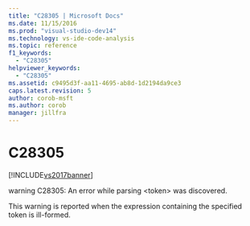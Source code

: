 ```yaml
---
title: "C28305 | Microsoft Docs"
ms.date: 11/15/2016
ms.prod: "visual-studio-dev14"
ms.technology: vs-ide-code-analysis
ms.topic: reference
f1_keywords: 
  - "C28305"
helpviewer_keywords: 
  - "C28305"
ms.assetid: c9495d3f-aa11-4695-ab8d-1d2194da9ce3
caps.latest.revision: 5
author: corob-msft
ms.author: corob
manager: jillfra
---
```

# C28305
[!INCLUDE[vs2017banner](../includes/vs2017banner.md)]

warning C28305: An error while parsing \<token> was discovered.  
  
 This warning is reported when the expression containing the specified token is ill-formed.
